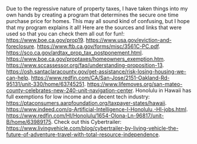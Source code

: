 Due to the regressive nature of property taxes, I have taken things into my own hands by creating a program that determines the secure one time purchase price for homes. This may all sound kind of confusing, but I hope that my program explains it all! Here are the sources and links that were used so that you can check them all out for fun!:
https://www.boe.ca.gov/prop19.
https://www.usa.gov/eviction-and-foreclosure.
https://www.ftb.ca.gov/forms/misc/3561C-PC.pdf.
https://sco.ca.gov/ardtax_prop_tax_postponement.html.
https://www.boe.ca.gov/proptaxes/homeowners_exemption.htm.
https://www.sccassessor.org/faq/understanding-proposition-13.
https://osh.santaclaracounty.gov/get-assistance/risk-losing-housing-we-can-help.
https://www.redfin.com/CA/San-Jose/2151-Oakland-Rd-95131/unit-330/home/63745251.
https://www.lifemoves.org/san-mateo-county-celebrates-new-240-unit-navigation-center.
Honolulu in Hawaii has full exemptions for low income and a decent tech industry:
https://ptaconsumers.aarpfoundation.org/taxpayer-states/hawaii.
https://www.indeed.com/q-Artificial-Intelligence-l-Honolulu,-HI-jobs.html.
https://www.redfin.com/HI/Honolulu/1654-Olona-Ln-96817/unit-B/home/63989175.
Check out this Cybertrailer:
https://www.livingvehicle.com/blog/cybertrailer-by-living-vehicle-the-future-of-adventure-travel-with-total-resource-independence.
